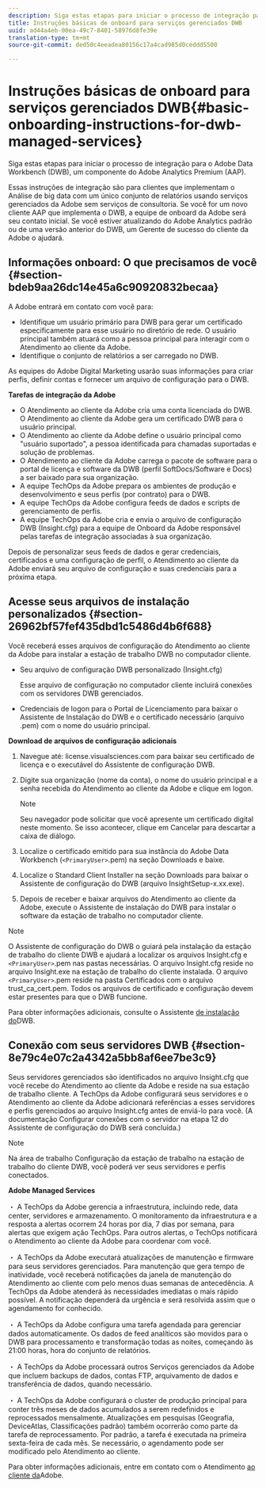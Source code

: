 ```yaml
---
description: Siga estas etapas para iniciar o processo de integração para o Adobe Data Workbench (DWB), um componente do Adobe Analytics Premium (AAP).
title: Instruções básicas de onboard para serviços gerenciados DWB
uuid: ad44a4eb-00ea-49c7-8401-58976d8fe39e
translation-type: tm+mt
source-git-commit: ded50c4eeadea80156c17a4cad985d0ceddd5500

---
```



# Instruções básicas de onboard para serviços gerenciados DWB{#basic-onboarding-instructions-for-dwb-managed-services}

Siga estas etapas para iniciar o processo de integração para o Adobe Data Workbench (DWB), um componente do Adobe Analytics Premium (AAP).

Essas instruções de integração são para clientes que implementam o Análise de big data com um único conjunto de relatórios usando serviços gerenciados da Adobe sem serviços de consultoria. Se você for um novo cliente AAP que implementa o DWB, a equipe de onboard da Adobe será seu contato inicial. Se você estiver atualizando do Adobe Analytics padrão ou de uma versão anterior do DWB, um Gerente de sucesso do cliente da Adobe o ajudará.

## Informações onboard: O que precisamos de você {#section-bdeb9aa26dc14e45a6c90920832becaa}

A Adobe entrará em contato com você para:

* Identifique um usuário primário para DWB para gerar um certificado especificamente para esse usuário no diretório de rede. O usuário principal também atuará como a pessoa principal para interagir com o Atendimento ao cliente da Adobe.
* Identifique o conjunto de relatórios a ser carregado no DWB.

As equipes do Adobe Digital Marketing usarão suas informações para criar perfis, definir contas e fornecer um arquivo de configuração para o DWB.

**Tarefas de integração da Adobe**

* O Atendimento ao cliente da Adobe cria uma conta licenciada do DWB. O Atendimento ao cliente da Adobe gera um certificado DWB para o usuário principal.
* O Atendimento ao cliente da Adobe define o usuário principal como &quot;usuário suportado&quot;, a pessoa identificada para chamadas suportadas e solução de problemas.
* O Atendimento ao cliente da Adobe carrega o pacote de software para o portal de licença e software da DWB (perfil SoftDocs/Software e Docs) a ser baixado para sua organização.
* A equipe TechOps da Adobe prepara os ambientes de produção e desenvolvimento e seus perfis (por contrato) para o DWB.
* A equipe TechOps da Adobe configura feeds de dados e scripts de gerenciamento de perfis.
* A equipe TechOps da Adobe cria e envia o arquivo de configuração DWB (Insight.cfg) para a equipe de Onboard da Adobe responsável pelas tarefas de integração associadas à sua organização.

Depois de personalizar seus feeds de dados e gerar credenciais, certificados e uma configuração de perfil, o Atendimento ao cliente da Adobe enviará seu arquivo de configuração e suas credenciais para a próxima etapa.

## Acesse seus arquivos de instalação personalizados {#section-26962bf57fef435dbd1c5486d4b6f688}

Você receberá esses arquivos de configuração do Atendimento ao cliente da Adobe para instalar a estação de trabalho DWB no computador cliente.

* Seu arquivo de configuração DWB personalizado (Insight.cfg)

   Esse arquivo de configuração no computador cliente incluirá conexões com os servidores DWB gerenciados.

* Credenciais de logon para o Portal de Licenciamento para baixar o Assistente de Instalação do DWB e o certificado necessário (arquivo .pem) com o nome do usuário principal.

**Download de arquivos de configuração adicionais**

1. Navegue até: license.visualsciences.com para baixar seu certificado de licença e o executável do Assistente de configuração DWB.
1. Digite sua organização (nome da conta), o nome do usuário principal e a senha recebida do Atendimento ao cliente da Adobe e clique em logon.

   >[!NOTE]
   >
   >Seu navegador pode solicitar que você apresente um certificado digital neste momento. Se isso acontecer, clique em Cancelar para descartar a caixa de diálogo.

1. Localize o certificado emitido para sua instância do Adobe Data Workbench (`<PrimaryUser>`.pem) na seção Downloads e baixe.
1. Localize o Standard Client Installer na seção Downloads para baixar o Assistente de configuração do DWB (arquivo InsightSetup-x.xx.exe).
1. Depois de receber e baixar arquivos do Atendimento ao cliente da Adobe, execute o Assistente de instalação do DWB para instalar o software da estação de trabalho no computador cliente.

>[!NOTE]
O Assistente de configuração do DWB o guiará pela instalação da estação de trabalho do cliente DWB e ajudará a localizar os arquivos Insight.cfg e `<PrimaryUser>`.pem nas pastas necessárias. O arquivo Insight.cfg reside no arquivo Insight.exe na estação de trabalho do cliente instalada. O arquivo `<PrimaryUser>`.pem reside na pasta Certificados com o arquivo trust_ca_cert.pem. Todos os arquivos de certificado e configuração devem estar presentes para que o DWB funcione.

Para obter informações adicionais, consulte o Assistente [de instalação do](https://docs.adobe.com/content/help/en/data-workbench/using/install/workstation-setup/install-setup.html)DWB.

## Conexão com seus servidores DWB {#section-8e79c4e07c2a4342a5bb8af6ee7be3c9}

Seus servidores gerenciados são identificados no arquivo Insight.cfg que você recebe do Atendimento ao cliente da Adobe e reside na sua estação de trabalho cliente. A TechOps da Adobe configurará seus servidores e o Atendimento ao cliente da Adobe adicionará referências a esses servidores e perfis gerenciados ao arquivo Insight.cfg antes de enviá-lo para você. (A documentação Configurar conexões com o servidor na etapa 12 do Assistente de configuração do DWB será concluída.)

>[!NOTE]
Na área de trabalho Configuração da estação de trabalho na estação de trabalho do cliente DWB, você poderá ver seus servidores e perfis conectados.

**Adobe Managed Services**

・ A TechOps da Adobe gerencia a infraestrutura, incluindo rede, data center, servidores e armazenamento. O monitoramento da infraestrutura e a resposta a alertas ocorrem 24 horas por dia, 7 dias por semana, para alertas que exigem ação TechOps. Para outros alertas, o TechOps notificará o Atendimento ao cliente da Adobe para coordenar com você.

・ A TechOps da Adobe executará atualizações de manutenção e firmware para seus servidores gerenciados. Para manutenção que gera tempo de inatividade, você receberá notificações da janela de manutenção do Atendimento ao cliente com pelo menos duas semanas de antecedência. A TechOps da Adobe atenderá às necessidades imediatas o mais rápido possível. A notificação dependerá da urgência e será resolvida assim que o agendamento for conhecido.

・ A TechOps da Adobe configura uma tarefa agendada para gerenciar dados automaticamente. Os dados de feed analíticos são movidos para o DWB para processamento e transformação todas as noites, começando às 21:00 horas, hora do conjunto de relatórios.

・ A TechOps da Adobe processará outros Serviços gerenciados da Adobe que incluem backups de dados, contas FTP, arquivamento de dados e transferência de dados, quando necessário.

・ A TechOps da Adobe configurará o cluster de produção principal para conter três meses de dados acumulados a serem redefinidos e reprocessados mensalmente. Atualizações em pesquisas (Geografia, DeviceAtlas, Classificações padrão) também ocorrerão como parte da tarefa de reprocessamento. Por padrão, a tarefa é executada na primeira sexta-feira de cada mês. Se necessário, o agendamento pode ser modificado pelo Atendimento ao cliente.

Para obter informações adicionais, entre em contato com o Atendimento [ao cliente da](https://helpx.adobe.com/support/programs/enterprise-support-terms.html)Adobe.
